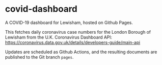 # covid-dashboard

A COVID-19 dashboard for Lewisham, hosted on Github Pages. 

This fetches daily coronavirus case numbers for the London Borough of Lewisham from the U.K. Coronavirus Dashboard API:
https://coronavirus.data.gov.uk/details/developers-guide/main-api

Updates are scheduled as Github Actions, and the resulting documents are published to the Git branch `pages`.